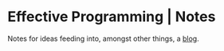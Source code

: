 # Effective Programming | Notes

Notes for ideas feeding into, amongst other things, a [blog](http://blog.effectiveprogramming.com/).
